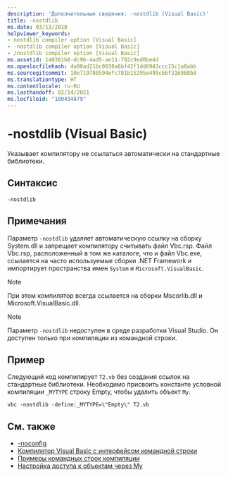 ```yaml
---
description: 'Дополнительные сведения: -nostdlib (Visual Basic)'
title: -nostdlib
ms.date: 03/13/2018
helpviewer_keywords:
- nostdlib compiler option [Visual Basic]
- -nostdlib compiler option [Visual Basic]
- /nostdlib compiler option [Visual Basic]
ms.assetid: 140381b8-dc96-4ad5-ae11-792c9ed0be4d
ms.openlocfilehash: 4a00ad21bc0038a6bf42f1dd6943ccc15c1a8abb
ms.sourcegitcommit: 10e719780594efc781b15295e499c66f316068b8
ms.translationtype: HT
ms.contentlocale: ru-RU
ms.lasthandoff: 02/14/2021
ms.locfileid: "100434879"
---
```

# <a name="-nostdlib-visual-basic"></a>-nostdlib (Visual Basic)

Указывает компилятору не ссылаться автоматически на стандартные библиотеки.  
  
## <a name="syntax"></a>Синтаксис  
  
```console  
-nostdlib  
```  
  
## <a name="remarks"></a>Примечания  

 Параметр `-nostdlib` удаляет автоматическую ссылку на сборку System.dll и запрещает компилятору считывать файл Vbc.rsp. Файл Vbc.rsp, расположенный в том же каталоге, что и файл Vbc.exe, ссылается на часто используемые сборки .NET Framework и импортирует пространства имен `System` и `Microsoft.VisualBasic`.  
  
> [!NOTE]
> При этом компилятор всегда ссылается на сборки Mscorlib.dll и Microsoft.VisualBasic.dll.  
  
> [!NOTE]
> Параметр `-nostdlib` недоступен в среде разработки Visual Studio. Он доступен только при компиляции из командной строки.  
  
## <a name="example"></a>Пример  

 Следующий код компилирует `T2.vb` без создания ссылок на стандартные библиотеки. Необходимо присвоить константе условной компиляции `_MYTYPE` строку Empty, чтобы удалить объект `My`.  
  
```console
vbc -nostdlib -define:_MYTYPE=\"Empty\" T2.vb  
```  
  
## <a name="see-also"></a>См. также

- [-noconfig](noconfig.md)
- [Компилятор Visual Basic с интерфейсом командной строки](index.md)
- [Примеры командных строк компиляции](sample-compilation-command-lines.md)
- [Настройка доступа к объектам через My](../../developing-apps/customizing-extending-my/customizing-which-objects-are-available-in-my.md)
